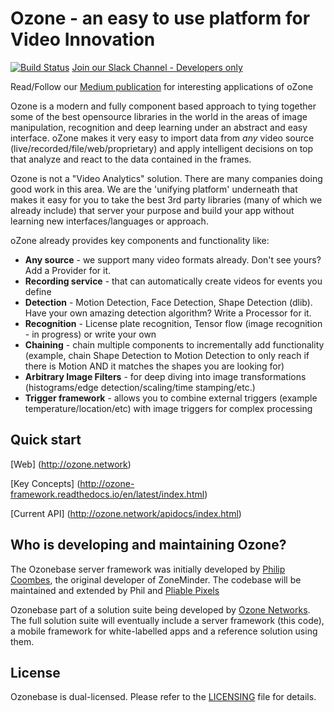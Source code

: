 # Ozone -  an easy to use platform for Video Innovation

[![Build Status](https://travis-ci.org/ozonesecurity/ozonebase.svg?branch=master)](https://travis-ci.org/ozonesecurity/ozonebase)
[Join our Slack Channel - Developers only](https://ozone.herokuapp.com)


Read/Follow our [Medium publication](https://medium.com/ozone-security) for interesting applications of oZone

Ozone is a modern and fully component based approach to tying together some of the best opensource libraries in the world in the areas of image manipulation, recognition and deep learning under an abstract and easy interface. oZone makes it very easy to import data from _any_ video source (live/recorded/file/web/proprietary) and apply intelligent decisions on top that analyze and react to the data contained in the frames.

Ozone is not a "Video Analytics" solution. There are many companies doing good work in this area. We are the 'unifying platform' underneath that makes it easy for you to take the best 3rd party libraries (many of which we already include) that server your purpose and build your app without learning new interfaces/languages or approach.

oZone already provides key components and functionality like:
* **Any source** - we support many video formats already. Don't see yours? Add a Provider for it.
* **Recording service** - that can automatically create videos for events you define
* **Detection** - Motion Detection, Face Detection, Shape Detection (dlib). Have your own amazing detection algorithm? Write a Processor for it.
* **Recognition** - License plate recognition, Tensor flow (image recognition - in progress) or write your own
* **Chaining** - chain multiple components to incrementally add functionality (example, chain Shape Detection to Motion Detection to only reach if there is Motion AND it matches the shapes you are looking for)
* **Arbitrary Image Filters** - for deep diving into image transformations (histograms/edge detection/scaling/time stamping/etc.)
* **Trigger framework** - allows you to combine external triggers (example temperature/location/etc) with image triggers for complex processing

## Quick start
[Web] (http://ozone.network)

[Key Concepts] (http://ozone-framework.readthedocs.io/en/latest/index.html)

[Current API] (http://ozone.network/apidocs/index.html)


## Who is developing and maintaining Ozone?
The Ozonebase server framework was initially developed by [Philip Coombes](https://github.com/web2wire), the original developer of ZoneMinder. The codebase will be maintained and extended by Phil and [Pliable Pixels](https://github.com/pliablepixels) 

Ozonebase part of a solution suite being developed by [Ozone Networks](http://ozone.network). The full solution suite will eventually include a server framework (this code), a mobile framework for white-labelled apps and a reference solution using them.

## License
Ozonebase is dual-licensed.
Please refer to the [LICENSING](LICENSE.md) file for details.
